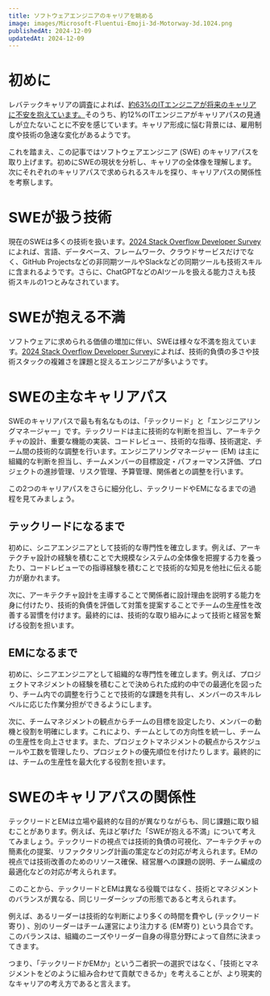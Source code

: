 ```yaml
---
title: ソフトウェアエンジニアのキャリアを眺める
image: images/Microsoft-Fluentui-Emoji-3d-Motorway-3d.1024.png
publishedAt: 2024-12-09
updatedAt: 2024-12-09
---
```

# 初めに

レバテックキャリアの調査によれば、[約63%のITエンジニアが将来のキャリアに不安を抱えています。](https://levtech.co.jp/research/1123976/)そのうち、約12%のITエンジニアがキャリアパスの見通しが立たないことに不安を感じています。キャリア形成に悩む背景には、雇用制度や技術の急速な変化があるようです。

これを踏まえ、この記事ではソフトウェアエンジニア (SWE) のキャリアパスを取り上げます。初めにSWEの現状を分析し、キャリアの全体像を理解します。次にそれぞれのキャリアパスで求められるスキルを探り、キャリアパスの関係性を考察します。

# SWEが扱う技術

現在のSWEは多くの技術を扱います。[2024 Stack Overflow Developer Survey](https://survey.stackoverflow.co/2024/technology/)によれば、言語、データベース、フレームワーク、クラウドサービスだけでなく、GitHub Projectsなどの非同期ツールやSlackなどの同期ツールも技術スキルに含まれるようです。さらに、ChatGPTなどのAIツールを扱える能力さえも技術スキルの1つとみなされています。

# SWEが抱える不満

ソフトウェアに求められる価値の増加に伴い、SWEは様々な不満を抱えています。[2024 Stack Overflow Developer Survey](https://survey.stackoverflow.co/2024/professional-developers/)によれば、技術的負債の多さや技術スタックの複雑さを課題と捉えるエンジニアが多いようです。

# SWEの主なキャリアパス

SWEのキャリアパスで最も有名なものは、「テックリード」と「エンジニアリングマネージャー」です。テックリードは主に技術的な判断を担当し、アーキテクチャの設計、重要な機能の実装、コードレビュー、技術的な指導、技術選定、チーム間の技術的な調整を行います。エンジニアリングマネージャー (EM) は主に組織的な判断を担当し、チームメンバーの目標設定・パフォーマンス評価、プロジェクトの進捗管理、リスク管理、予算管理、関係者との調整を行います。

この2つのキャリアパスをさらに細分化し、テックリードやEMになるまでの過程を見てみましょう。

## テックリードになるまで

初めに、シニアエンジニアとして技術的な専門性を確立します。例えば、アーキテクチャ設計の経験を積むことで大規模なシステムの全体像を把握する力を養ったり、コードレビューでの指導経験を積むことで技術的な知見を他社に伝える能力が磨かれます。

次に、アーキテクチャ設計を主導することで関係者に設計理由を説明する能力を身に付けたり、技術的負債を評価して対策を提案することでチームの生産性を改善する習慣を付けます。最終的には、技術的な取り組みによって技術と経営を繋げる役割を担います。

## EMになるまで

初めに、シニアエンジニアとして組織的な専門性を確立します。例えば、プロジェクトマネジメントの経験を積むことで決められた成約の中での最適化を図ったり、チーム内での調整を行うことで技術的な課題を共有し、メンバーのスキルレベルに応じた作業分担ができるようにします。

次に、チームマネジメントの観点からチームの目標を設定したり、メンバーの動機と役割を明確にします。これにより、チームとしての方向性を統一し、チームの生産性を向上させます。また、プロジェクトマネジメントの観点からスケジュールや工数を管理したり、プロジェクトの優先順位を付けたりします。最終的には、チームの生産性を最大化する役割を担います。

# SWEのキャリアパスの関係性

テックリードとEMは立場や最終的な目的が異なりながらも、同じ課題に取り組むことがあります。例えば、先ほど挙げた「SWEが抱える不満」について考えてみましょう。テックリードの視点では技術的負債の可視化、アーキテクチャの簡素化の提案、リファクタリング計画の策定などの対応が考えられます。EMの視点では技術改善のためのリソース確保、経営層への課題の説明、チーム編成の最適化などの対応が考えられます。

このことから、テックリードとEMは異なる役職ではなく、技術とマネジメントのバランスが異なる、同じリーダーシップの形態であると考えられます。

例えば、あるリーダーは技術的な判断により多くの時間を費やし (テックリード寄り) 、別のリーダーはチーム運営により注力する (EM寄り) という具合です。このバランスは、組織のニーズやリーダー自身の得意分野によって自然に決まってきます。

つまり、「テックリードかEMか」という二者択一の選択ではなく、「技術とマネジメントをどのように組み合わせて貢献できるか」を考えることが、より現実的なキャリアの考え方であると言えます。
